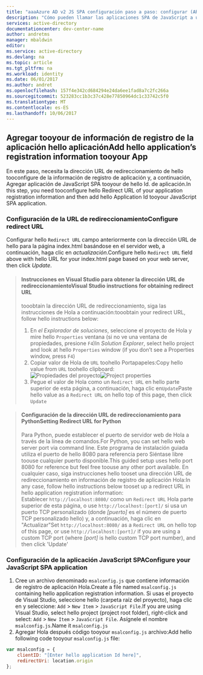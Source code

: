 ```yaml
---
title: "aaaAzure AD v2 JS SPA configuración paso a paso: configurar (ARP) | Documentos de Microsoft"
description: "Cómo pueden llamar las aplicaciones SPA de JavaScript a una API que requiera tokens de acceso mediante el punto de conexión de Azure Active Directory v2 (ARP)"
services: active-directory
documentationcenter: dev-center-name
author: andretms
manager: mbaldwin
editor: 
ms.service: active-directory
ms.devlang: na
ms.topic: article
ms.tgt_pltfrm: na
ms.workload: identity
ms.date: 06/01/2017
ms.author: andret
ms.openlocfilehash: 157f4e342cd684294e24da6ee1fad8a7c2fc266a
ms.sourcegitcommit: 523283cc1b3c37c428e77850964dc1c33742c5f0
ms.translationtype: MT
ms.contentlocale: es-ES
ms.lasthandoff: 10/06/2017
---
```

## <a name="add-hello-applications-registration-information-tooyour-app"></a><span data-ttu-id="53413-103">Agregar tooyour de información de registro de la aplicación hello aplicación</span><span class="sxs-lookup"><span data-stu-id="53413-103">Add hello application’s registration information tooyour App</span></span>

<span data-ttu-id="53413-104">En este paso, necesita la dirección URL de redireccionamiento de hello tooconfigure de la información de registro de aplicación y, a continuación, Agregar aplicación de JavaScript SPA tooyour de hello Id. de aplicación.</span><span class="sxs-lookup"><span data-stu-id="53413-104">In this step, you need tooconfigure hello Redirect URL of your application registration information and then add hello Application Id tooyour JavaScript SPA application.</span></span>

### <a name="configure-redirect-url"></a><span data-ttu-id="53413-105">Configuración de la URL de redireccionamiento</span><span class="sxs-lookup"><span data-stu-id="53413-105">Configure redirect URL</span></span>

<span data-ttu-id="53413-106">Configurar hello `Redirect URL` campo anteriormente con la dirección URL de hello para la página index.html basándose en el servidor web, a continuación, haga clic en *actualización*.</span><span class="sxs-lookup"><span data-stu-id="53413-106">Configure hello `Redirect URL` field above with hello URL for your index.html page based on your web server, then click *Update*.</span></span>


> #### <a name="visual-studio-instructions-for-obtaining-redirect-url"></a><span data-ttu-id="53413-107">Instrucciones en Visual Studio para obtener la dirección URL de redireccionamiento</span><span class="sxs-lookup"><span data-stu-id="53413-107">Visual Studio instructions for obtaining redirect URL</span></span>
> <span data-ttu-id="53413-108">tooobtain la dirección URL de redireccionamiento, siga las instrucciones de Hola a continuación:</span><span class="sxs-lookup"><span data-stu-id="53413-108">tooobtain your redirect URL, follow hello instructions below:</span></span>
> 1.    <span data-ttu-id="53413-109">En *el Explorador de soluciones*, seleccione el proyecto de Hola y mire hello `Properties` ventana (si no ve una ventana de propiedades, presione `F4`)</span><span class="sxs-lookup"><span data-stu-id="53413-109">In *Solution Explorer*, select hello project and look at hello `Properties` window (if you don’t see a Properties window, press `F4`)</span></span>
> 2.    <span data-ttu-id="53413-110">Copiar valor de Hola de `URL` toohello Portapapeles:</span><span class="sxs-lookup"><span data-stu-id="53413-110">Copy hello value from `URL` toohello clipboard:</span></span><br/> <span data-ttu-id="53413-111">![Propiedades del proyecto](media/active-directory-singlepageapp-javascriptspa-configure/vs-project-properties-screenshot.png)</span><span class="sxs-lookup"><span data-stu-id="53413-111">![Project properties](media/active-directory-singlepageapp-javascriptspa-configure/vs-project-properties-screenshot.png)</span></span><br />
> 3.    <span data-ttu-id="53413-112">Pegue el valor de Hola como un `Redirect URL` en hello parte superior de esta página, a continuación, haga clic en`Update`</span><span class="sxs-lookup"><span data-stu-id="53413-112">Paste hello value as a `Redirect URL` on hello top of this page, then click `Update`</span></span>

<p/>

> #### <a name="setting-redirect-url-for-python"></a><span data-ttu-id="53413-113">Configuración de la dirección URL de redireccionamiento para Python</span><span class="sxs-lookup"><span data-stu-id="53413-113">Setting Redirect URL for Python</span></span>
> <span data-ttu-id="53413-114">Para Python, puede establecer el puerto de servidor web de Hola a través de la línea de comandos.</span><span class="sxs-lookup"><span data-stu-id="53413-114">For Python, you can set hello web server port via command line.</span></span> <span data-ttu-id="53413-115">Este programa de instalación guiada utiliza el puerto de hello 8080 para referencia pero Siéntase libre toouse cualquier puerto disponible.</span><span class="sxs-lookup"><span data-stu-id="53413-115">This guided setup uses hello port 8080 for reference but feel free toouse any other port available.</span></span> <span data-ttu-id="53413-116">En cualquier caso, siga instrucciones hello tooset una dirección URL de redireccionamiento en información de registro de aplicación Hola:</span><span class="sxs-lookup"><span data-stu-id="53413-116">In any case, follow hello instructions below tooset up a redirect URL in hello application registration information:</span></span><br/>
> <span data-ttu-id="53413-117">Establecer `http://localhost:8080/` como un `Redirect URL` Hola parte superior de esta página, o use `http://localhost:[port]/` si usa un puerto TCP personalizado (donde *[puerto]* es el número de puerto TCP personalizado hello) y, a continuación, haga clic en "Actualizar"</span><span class="sxs-lookup"><span data-stu-id="53413-117">Set `http://localhost:8080/` as a `Redirect URL` on hello top of this page, or use `http://localhost:[port]/` if you are using a custom TCP port (where *[port]* is hello custom TCP port number), and then click 'Update'</span></span>

### <a name="configure-your-javascript-spa-application"></a><span data-ttu-id="53413-118">Configuración de la aplicación JavaScript SPA</span><span class="sxs-lookup"><span data-stu-id="53413-118">Configure your JavaScript SPA application</span></span>

1.  <span data-ttu-id="53413-119">Cree un archivo denominado `msalconfig.js` que contiene información de registro de aplicación Hola.</span><span class="sxs-lookup"><span data-stu-id="53413-119">Create a file named `msalconfig.js` containing hello application registration information.</span></span> <span data-ttu-id="53413-120">Si usas el proyecto de Visual Studio, seleccione hello (carpeta raíz del proyecto), haga clic en y seleccione: `Add`  >  `New Item`  >  `JavaScript File`.</span><span class="sxs-lookup"><span data-stu-id="53413-120">If you are using Visual Studio, select hello project (project root folder), right-click and select: `Add` > `New Item` > `JavaScript File`.</span></span> <span data-ttu-id="53413-121">Asígnele el nombre `msalconfig.js`.</span><span class="sxs-lookup"><span data-stu-id="53413-121">Name it `msalconfig.js`</span></span>
2.  <span data-ttu-id="53413-122">Agregar Hola después código tooyour `msalconfig.js` archivo:</span><span class="sxs-lookup"><span data-stu-id="53413-122">Add hello following code tooyour `msalconfig.js` file:</span></span>

```javascript
var msalconfig = {
    clientID: "[Enter hello application Id here]",
    redirectUri: location.origin
};
``` 
